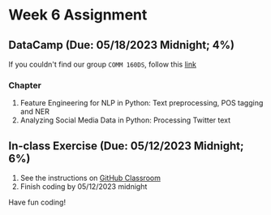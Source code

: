 # Week 6 Assignment 

## DataCamp (Due: 05/18/2023 Midnight; 4%)

If you couldn't find our group `COMM 160DS`, follow this [link](https://support.datacamp.com/hc/en-us/articles/4409828327959-Navigating-DataCamp-Learn-Workspace-Certification-Groups)

### Chapter

1. Feature Engineering for NLP in Python: Text preprocessing, POS tagging and NER 
2. Analyzing Social Media Data in Python: Processing Twitter text

## In-class Exercise (Due: 05/12/2023 Midnight; 6%)

1. See the instructions on [GitHub Classroom](https://classroom.github.com/a/rIluJxws)
2. Finish coding by 05/12/2023 midnight

Have fun coding! 
